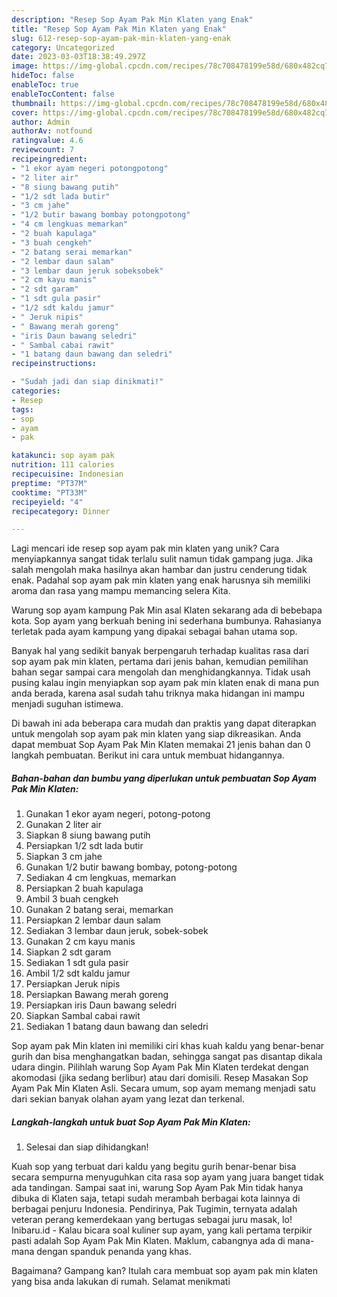 ```yaml
---
description: "Resep Sop Ayam Pak Min Klaten yang Enak"
title: "Resep Sop Ayam Pak Min Klaten yang Enak"
slug: 612-resep-sop-ayam-pak-min-klaten-yang-enak
category: Uncategorized
date: 2023-03-03T18:38:49.297Z
image: https://img-global.cpcdn.com/recipes/78c708478199e58d/680x482cq70/sop-ayam-pak-min-klaten-foto-resep-utama.jpg
hideToc: false
enableToc: true
enableTocContent: false
thumbnail: https://img-global.cpcdn.com/recipes/78c708478199e58d/680x482cq70/sop-ayam-pak-min-klaten-foto-resep-utama.jpg
cover: https://img-global.cpcdn.com/recipes/78c708478199e58d/680x482cq70/sop-ayam-pak-min-klaten-foto-resep-utama.jpg
author: Admin
authorAv: notfound
ratingvalue: 4.6
reviewcount: 7
recipeingredient:
- "1 ekor ayam negeri potongpotong"
- "2 liter air"
- "8 siung bawang putih"
- "1/2 sdt lada butir"
- "3 cm jahe"
- "1/2 butir bawang bombay potongpotong"
- "4 cm lengkuas memarkan"
- "2 buah kapulaga"
- "3 buah cengkeh"
- "2 batang serai memarkan"
- "2 lembar daun salam"
- "3 lembar daun jeruk sobeksobek"
- "2 cm kayu manis"
- "2 sdt garam"
- "1 sdt gula pasir"
- "1/2 sdt kaldu jamur"
- " Jeruk nipis"
- " Bawang merah goreng"
- "iris Daun bawang seledri"
- " Sambal cabai rawit"
- "1 batang daun bawang dan seledri"
recipeinstructions:

- "Sudah jadi dan siap dinikmati!"
categories:
- Resep
tags:
- sop
- ayam
- pak

katakunci: sop ayam pak 
nutrition: 111 calories
recipecuisine: Indonesian
preptime: "PT37M"
cooktime: "PT33M"
recipeyield: "4"
recipecategory: Dinner

---
```





Lagi mencari ide resep sop ayam pak min klaten yang unik? Cara menyiapkannya sangat tidak terlalu sulit namun tidak gampang juga. Jika salah mengolah maka hasilnya akan hambar dan justru cenderung tidak enak. Padahal sop ayam pak min klaten yang enak harusnya sih memiliki aroma dan rasa yang mampu memancing selera Kita.





Warung sop ayam kampung Pak Min asal Klaten sekarang ada di bebebapa kota. Sop ayam yang berkuah bening ini sederhana bumbunya. Rahasianya terletak pada ayam kampung yang dipakai sebagai bahan utama sop.

Banyak hal yang sedikit banyak berpengaruh terhadap kualitas rasa dari sop ayam pak min klaten, pertama dari jenis bahan, kemudian pemilihan bahan segar sampai cara mengolah dan menghidangkannya. Tidak usah pusing kalau ingin menyiapkan sop ayam pak min klaten enak di mana pun anda berada, karena asal sudah tahu triknya maka hidangan ini mampu menjadi suguhan istimewa.






Di bawah ini ada beberapa cara mudah dan praktis yang dapat diterapkan untuk mengolah sop ayam pak min klaten yang siap dikreasikan. Anda dapat membuat Sop Ayam Pak Min Klaten memakai 21 jenis bahan dan 0 langkah pembuatan. Berikut ini cara untuk membuat hidangannya.

<!--inarticleads1-->

##### Bahan-bahan dan bumbu yang diperlukan untuk pembuatan Sop Ayam Pak Min Klaten:

1. Gunakan 1 ekor ayam negeri, potong-potong
1. Gunakan 2 liter air
1. Siapkan 8 siung bawang putih
1. Persiapkan 1/2 sdt lada butir
1. Siapkan 3 cm jahe
1. Gunakan 1/2 butir bawang bombay, potong-potong
1. Sediakan 4 cm lengkuas, memarkan
1. Persiapkan 2 buah kapulaga
1. Ambil 3 buah cengkeh
1. Gunakan 2 batang serai, memarkan
1. Persiapkan 2 lembar daun salam
1. Sediakan 3 lembar daun jeruk, sobek-sobek
1. Gunakan 2 cm kayu manis
1. Siapkan 2 sdt garam
1. Sediakan 1 sdt gula pasir
1. Ambil 1/2 sdt kaldu jamur
1. Persiapkan  Jeruk nipis
1. Persiapkan  Bawang merah goreng
1. Persiapkan iris Daun bawang seledri
1. Siapkan  Sambal cabai rawit
1. Sediakan 1 batang daun bawang dan seledri


Sop ayam pak Min klaten ini memiliki ciri khas kuah kaldu yang benar-benar gurih dan bisa menghangatkan badan, sehingga sangat pas disantap dikala udara dingin. Pilihlah warung Sop Ayam Pak Min Klaten terdekat dengan akomodasi (jika sedang berlibur) atau dari domisili. Resep Masakan Sop Ayam Pak Min Klaten Asli. Secara umum, sop ayam memang menjadi satu dari sekian banyak olahan ayam yang lezat dan terkenal. 

<!--inarticleads2-->

##### Langkah-langkah untuk buat Sop Ayam Pak Min Klaten:


1. Selesai dan siap dihidangkan!

Kuah sop yang terbuat dari kaldu yang begitu gurih benar-benar bisa secara sempurna menyuguhkan cita rasa sop ayam yang juara banget tidak ada tandingan. Sampai saat ini, warung Sop Ayam Pak Min tidak hanya dibuka di Klaten saja, tetapi sudah merambah berbagai kota lainnya di berbagai penjuru Indonesia. Pendirinya, Pak Tugimin, ternyata adalah veteran perang kemerdekaan yang bertugas sebagai juru masak, lo! Inibaru.id - Kalau bicara soal kuliner sup ayam, yang kali pertama terpikir pasti adalah Sop Ayam Pak Min Klaten. Maklum, cabangnya ada di mana-mana dengan spanduk penanda yang khas. 

Bagaimana? Gampang kan? Itulah cara membuat sop ayam pak min klaten yang bisa anda lakukan di rumah. Selamat menikmati
